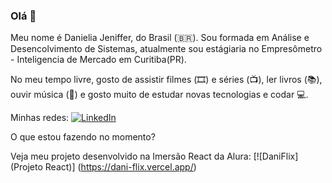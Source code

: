 ### Olá 👋

Meu nome é Danielia Jeniffer, do Brasil (🇧🇷). Sou formada em Análise e Desencolvimento de Sistemas, atualmente sou estágiaria no Empresômetro - Inteligencia de Mercado em Curitiba(PR).

No meu tempo livre, gosto de assistir filmes (🎞️) e séries (📺), ler livros (📚), ouvir música (🎵) e gosto muito de estudar novas tecnologias e codar :computer:. 

Minhas redes: 
[![LinkedIn](https://img.shields.io/badge/-LinkedIn-blue?style=flat-square&logo=Linkedin&logoColor=white&link=https://www.linkedin.com/in/danielia-jeniffer)](https://www.linkedin.com/in/danielia-jeniffer)


O que estou fazendo no momento?

Veja meu projeto desenvolvido na Imersão React da Alura:
[![DaniFlix](Projeto React)] (https://dani-flix.vercel.app/)
